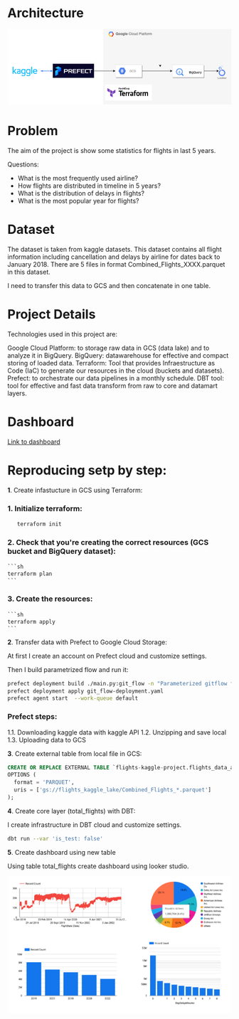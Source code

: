 # Architecture

![Architecture](https://github.com/sam-leonid/zoomcamp_project2023/blob/main/imgs/diagram.png)
# Problem

The aim of the project is show some statistics for flights in last 5 years.

Questions:
- What is the most frequently used airline?
- How flights are distributed in timeline in 5 years?
- What is the distribution of delays in flights?
- What is the most popular year for flights?

# Dataset

The dataset is taken from kaggle datasets. This dataset contains all flight information including cancellation and delays by airline for dates back to January 2018. There are 5 files in format Combined_Flights_XXXX.parquet in this dataset.

I need to transfer this data to GCS and then concatenate in one table.

# Project Details

Technologies used in this project are:

Google Cloud Platform: to storage raw data in GCS (data lake) and to analyze it in BigQuery.
BigQuery: datawarehouse for effective and compact storing of loaded data.
Terraform: Tool that provides Infraestructure as Code (IaC) to generate our resources in the cloud (buckets and datasets).
Prefect: to orchestrate our data pipelines in a monthly schedule.
DBT tool: tool for effective and fast data transform from raw to core and datamart layers.

# Dashboard

[Link to dashboard](https://lookerstudio.google.com/u/0/reporting/fdc6d2c5-320f-48e2-be01-8bafb8f00d2b/page/2ikLD?s=onMH9L3L6Lo)

# Reproducing setp by step:

**1**. Create infastucture in GCS using Terraform:

### 1. Initialize terraform:
	
  ```sh
	 terraform init
  ```

### 2. Check that you're creating the correct resources (GCS bucket and BigQuery dataset):
   
    ```sh
    terraform plan
    ```

### 3. Create the resources:
    
    ```sh
    terraform apply
    ```

**2**. Transfer data with Prefect to Google Cloud Storage:

At first I create an account on Prefect cloud and customize settings.

Then I build parametrized flow and run it:

```sh
prefect deployment build ./main.py:git_flow -n "Parameterized gitflow flight"
prefect deployment apply git_flow-deployment.yaml
prefect agent start  --work-queue default
```

### Prefect steps:

1.1. Downloading kaggle data with kaggle API
1.2. Unzipping and save local
1.3. Uploading data to GCS


**3**. Create external table from local file in GCS:

```sql
CREATE OR REPLACE EXTERNAL TABLE `flights-kaggle-project.flights_data_all.flights_external`
OPTIONS (
  format = 'PARQUET',
  uris = ['gs://flights_kaggle_lake/Combined_Flights_*.parquet']
);
```

**4**. Create core layer (total_flights) with DBT:

I create infrastructure in DBT cloud and customize settings.

```sh
dbt run --var 'is_test: false'
```

**5**. Create dashboard using new table 

Using table total_flights create dashboard using looker studio.

![Dashboard](https://github.com/sam-leonid/zoomcamp_project2023/blob/main/imgs/db.png)